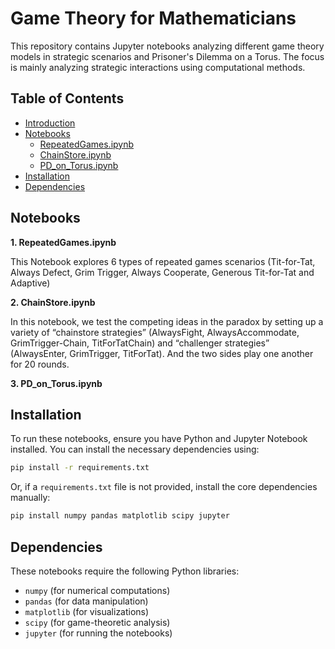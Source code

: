 # Game Theory for Mathematicians

This repository contains Jupyter notebooks analyzing different game theory models in strategic scenarios and Prisoner's Dilemma on a Torus. The focus is mainly analyzing strategic interactions using computational methods.

## Table of Contents
- [Introduction](#introduction)
- [Notebooks](#notebooks)
  - [RepeatedGames.ipynb](#1-RepeatedGames.ipynb)
  - [ChainStore.ipynb](#2-chainstoreipynb)
  - [PD_on_Torus.ipynb](#3-pd_on_torusipynb)
- [Installation](#installation)
- [Dependencies](#dependencies)

## Notebooks
**1. RepeatedGames.ipynb**

This Notebook explores 6 types of repeated games scenarios (Tit-for-Tat, Always Defect, Grim Trigger, Always Cooperate, Generous Tit-for-Tat and Adaptive)

**2. ChainStore.ipynb**

In this notebook, we test the competing ideas in the paradox by setting up a variety of “chainstore strategies” (AlwaysFight, AlwaysAccommodate, GrimTrigger-Chain, TitForTatChain) and “challenger strategies” (AlwaysEnter, GrimTrigger, TitForTat).  And the two sides play one another for 20 rounds.

**3. PD_on_Torus.ipynb**

## Installation
To run these notebooks, ensure you have Python and Jupyter Notebook installed. You can install the necessary dependencies using:

```bash
pip install -r requirements.txt
```

Or, if a `requirements.txt` file is not provided, install the core dependencies manually:

```bash
pip install numpy pandas matplotlib scipy jupyter
```
## Dependencies
These notebooks require the following Python libraries:
- `numpy` (for numerical computations)
- `pandas` (for data manipulation)
- `matplotlib` (for visualizations)
- `scipy` (for game-theoretic analysis)
- `jupyter` (for running the notebooks)

